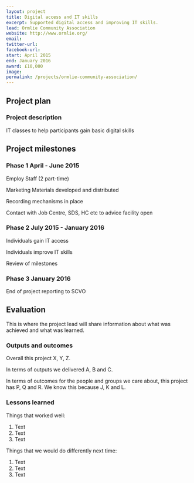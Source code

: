 ```yaml
---
layout: project
title: Digital access and IT skills
excerpt: Supported digital access and improving IT skills.
lead: Ormlie Community Association
website: http://www.ormlie.org/
email: 
twitter-url: facebook-url: 
start: April 2015
end: January 2016
award: £10,000
image:
permalink: /projects/ormlie-community-association/ 
---
```


## Project plan

### Project description

IT classes to help participants gain basic digital skills


## Project milestones

### Phase 1 April - June 2015

Employ Staff (2 part-time) 

Marketing Materials developed and distributed 

Recording mechanisms in place 

Contact with Job Centre, SDS, HC etc to advice facility open

### Phase 2 July 2015 - January 2016

Individuals gain IT access 

Individuals improve IT skills 

Review of milestones

### Phase 3 January 2016

End of project reporting to SCVO


## Evaluation

This is where the project lead will share information about what was achieved and what was learned.

### Outputs and outcomes

Overall this project X, Y, Z.

In terms of outputs we delivered A, B and C.

In terms of outcomes for the people and groups we care about, this project has P, Q and R. We know this because J, K and L.

### Lessons learned

Things that worked well:

1. Text
2. Text
3. Text

Things that we would do differently next time:

1. Text
2. Text
3. Text
